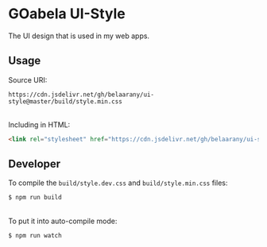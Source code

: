 # GOabela UI-Style
The UI design that is used in my web apps.

## Usage
Source URI:
```
https://cdn.jsdelivr.net/gh/belaarany/ui-style@master/build/style.min.css
```
\
Including in HTML:
```html
<link rel="stylesheet" href="https://cdn.jsdelivr.net/gh/belaarany/ui-style@master/build/style.min.css">
```

## Developer
To compile the `build/style.dev.css` and `build/style.min.css` files:
```bash
$ npm run build
```
\
To put it into auto-compile mode:
```bash
$ npm run watch
```
